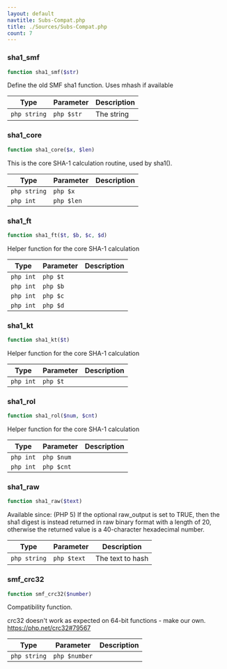 ```yaml
---
layout: default
navtitle: Subs-Compat.php
title: ./Sources/Subs-Compat.php
count: 7
---
```


### sha1_smf

```php
function sha1_smf($str)
```
Define the old SMF sha1 function. Uses mhash if available



Type|Parameter|Description
---|---|---
```php string```|```php $str```|The string

### sha1_core

```php
function sha1_core($x, $len)
```
This is the core SHA-1 calculation routine, used by sha1().



Type|Parameter|Description
---|---|---
```php string```|```php $x```|
```php int```|```php $len```|

### sha1_ft

```php
function sha1_ft($t, $b, $c, $d)
```
Helper function for the core SHA-1 calculation



Type|Parameter|Description
---|---|---
```php int```|```php $t```|
```php int```|```php $b```|
```php int```|```php $c```|
```php int```|```php $d```|

### sha1_kt

```php
function sha1_kt($t)
```
Helper function for the core SHA-1 calculation



Type|Parameter|Description
---|---|---
```php int```|```php $t```|

### sha1_rol

```php
function sha1_rol($num, $cnt)
```
Helper function for the core SHA-1 calculation



Type|Parameter|Description
---|---|---
```php int```|```php $num```|
```php int```|```php $cnt```|

### sha1_raw

```php
function sha1_raw($text)
```
Available since: (PHP 5)
If the optional raw_output is set to TRUE, then the sha1 digest is instead returned in raw binary format with a length of 20,
otherwise the returned value is a 40-character hexadecimal number.



Type|Parameter|Description
---|---|---
```php string```|```php $text```|The text to hash

### smf_crc32

```php
function smf_crc32($number)
```
Compatibility function.

crc32 doesn't work as expected on 64-bit functions - make our own.
https://php.net/crc32#79567

Type|Parameter|Description
---|---|---
```php string```|```php $number```|

